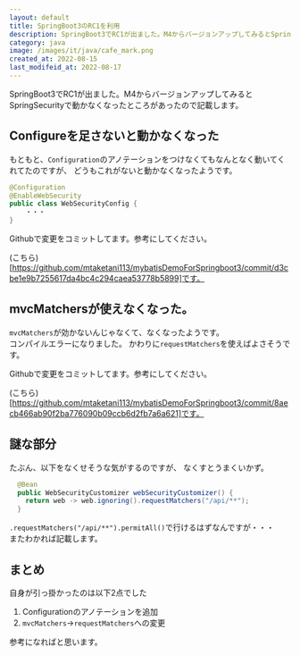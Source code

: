 ```yaml
---
layout: default
title: SpringBoot3のRC1を利用
description: SpringBoot3でRC1が出ました。M4からバージョンアップしてみるとSpringSecurityで動かなくなったところがあったので記載します。
category: java
image: /images/it/java/cafe_mark.png
created_at: 2022-08-15
last_modifeid_at: 2022-08-17
---
```


SpringBoot3でRC1が出ました。M4からバージョンアップしてみるとSpringSecurityで動かなくなったところがあったので記載します。

## Configureを足さないと動かなくなった

もともと、`Configuration`のアノテーションをつけなくてもなんとなく動いてくれてたのですが、
どうもこれがないと動かなくなったようです。

```Java
@Configuration
@EnableWebSecurity
public class WebSecurityConfig {
    ・・・
}
```

Githubで変更をコミットしてます。参考にしてください。

(こちら)[https://github.com/mtaketani113/mybatisDemoForSpringboot3/commit/d3cbe1e9b7255617da4bc4c294caea53778b5899]です。


## mvcMatchersが使えなくなった。

`mvcMatchers`が効かないんじゃなくて、なくなったようです。  
コンパイルエラーになりました。
かわりに`requestMatchers`を使えばよさそうです。

Githubで変更をコミットしてます。参考にしてください。

(こちら)[https://github.com/mtaketani113/mybatisDemoForSpringboot3/commit/8aecb466ab90f2ba776090b09ccb6d2fb7a6a621]です。

## 謎な部分

たぶん、以下をなくせそうな気がするのですが、
なくすとうまくいかず。

```Java
  @Bean
  public WebSecurityCustomizer webSecurityCustomizer() {
    return web -> web.ignoring().requestMatchers("/api/**");
  }
```

`.requestMatchers("/api/**").permitAll()`で行けるはずなんですが・・・  
またわかれば記載します。

## まとめ

自身が引っ掛かったのは以下2点でした
1. Configurationのアノテーションを追加
2. `mvcMatchers`→`requestMatchers`への変更

参考になればと思います。